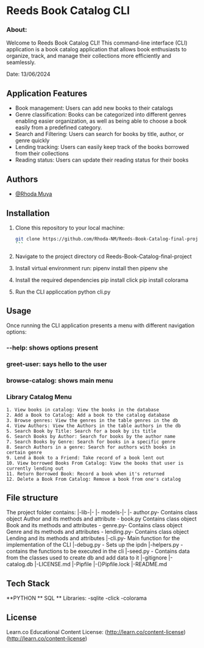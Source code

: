 # Reeds Book Catalog CLI

### About:
 Welcome to Reeds Book Catalog CLI! This command-line interface (CLI) application is a book catalog application that allows book enthusiasts to organize, track, and manage their collections more efficiently and seamlessly.  
 
 Date: 13/06/2024

## Application Features
- Book management: Users can add new books to their catalogs
- Genre classification: Books can be categorized into different genres enabling easier organization, as well as being able to choose a book easily from a predefined category.
- Search and Filtering: Users can search for books by title, author, or genre quickly
- Lending tracking: Users can easily keep track of the books borrowed from their collections
- Reading status: Users can update their reading status for their books

## Authors

- [@Rhoda Muya](https://www.github.com/Rhoda-NM)

## Installation
1. Clone this repository to your local machine:
    ``````bash
    git clone https://github.com/Rhoda-NM/Reeds-Book-Catalog-final-project.git
    ```

2. Navigate to the project directory
    cd  Reeds-Book-Catalog-final-project

3. Install virtual environment
    run: pipenv install then pipenv she

3. Install the required dependencies
   pip install click
   pip install colorama

4. Run the CLI appliccation
   python cli.py

## Usage
Once running the CLI application presents a menu with different navigation options:
  ### --help: shows options present
  ### greet-user: says hello to the user
  ### browse-catalog: shows main menu
   
   ### Library Catalog Menu
    1. View books in catalog: View the books in the database
    2. Add a Book to Catalog: Add a book to the catalog database
    3. Browse genres: View the genres in the table genres in the db
    4. View Authors: View the Authors in the table authors in the db
    5. Search Book by Title: Search for a book by its title
    6. Search Books by Author: Search for books by the author name
    7. Search Books by Genre: Search for books in a specific genre
    8. Search Authors in a genre: Search for authors with books in        certain genre
    9. Lend a Book to a Friend: Take record of a book lent out
    10. View borrowed Books From Catalog: View the books that user is currently lending out
    11. Return Borrowed Book: Record a book when it's returned
    12. Delete a Book From Catalog: Remove a book from one's catalog


## File structure
The project folder contains:
|-lib-|-
       |- models-|-
                 |- author.py- Contains class object Author and its methods and attribute
                 - book.py Contains class object Book and its methods and attributes
                 - genre.py- Contains class object Genre and its methods and attributes
                 - lending.py- Contains class object Lending and its methods and attributes
        |-cli.py- Main function for the implementation of the CLI
        |-debug.py - Sets up the ipdn
        |-helpers.py - contains the functions to be executed in the cli
        |-seed.py - Contains data from the classes used to create db and add data to it
|-gitignore
|-catalog.db
|-LICENSE.md
|-Pipfile
|-{}Pipfile.lock
|-README.md

## Tech Stack
**PYTHON
** SQL
** Libraries: 
            -sqlite
            -click
            -colorama



## License
Learn.co Educational Content License: (http://learn.co/content-license) (http://learn.co/content-license)